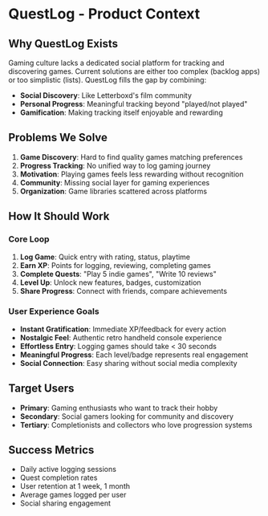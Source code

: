 # QuestLog - Product Context

## Why QuestLog Exists
Gaming culture lacks a dedicated social platform for tracking and discovering games. Current solutions are either too complex (backlog apps) or too simplistic (lists). QuestLog fills the gap by combining:
- **Social Discovery**: Like Letterboxd's film community
- **Personal Progress**: Meaningful tracking beyond "played/not played"
- **Gamification**: Making tracking itself enjoyable and rewarding

## Problems We Solve
1. **Game Discovery**: Hard to find quality games matching preferences
2. **Progress Tracking**: No unified way to log gaming journey
3. **Motivation**: Playing games feels less rewarding without recognition
4. **Community**: Missing social layer for gaming experiences
5. **Organization**: Game libraries scattered across platforms

## How It Should Work
### Core Loop
1. **Log Game**: Quick entry with rating, status, playtime
2. **Earn XP**: Points for logging, reviewing, completing games
3. **Complete Quests**: "Play 5 indie games", "Write 10 reviews"
4. **Level Up**: Unlock new features, badges, customization
5. **Share Progress**: Connect with friends, compare achievements

### User Experience Goals
- **Instant Gratification**: Immediate XP/feedback for every action
- **Nostalgic Feel**: Authentic retro handheld console experience
- **Effortless Entry**: Logging games should take < 30 seconds
- **Meaningful Progress**: Each level/badge represents real engagement
- **Social Connection**: Easy sharing without social media complexity

## Target Users
- **Primary**: Gaming enthusiasts who want to track their hobby
- **Secondary**: Social gamers looking for community and discovery
- **Tertiary**: Completionists and collectors who love progression systems

## Success Metrics
- Daily active logging sessions
- Quest completion rates
- User retention at 1 week, 1 month
- Average games logged per user
- Social sharing engagement